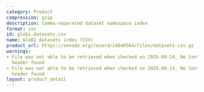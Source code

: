 ```yaml
---
category: Product
compression: gzip
description: Comma-separated dataset namespace index
format: csv
id: globi.datasets.csv
name: GloBI datasets index (CSV)
product_url: https://zenodo.org/record/14640564/files/datasets.csv.gz
warnings:
- File was not able to be retrieved when checked on 2025-09-14_ No Content-Length
  header found
- File was not able to be retrieved when checked on 2025-09-14_ No Content-Length
  header found
layout: product_detail
---
```

